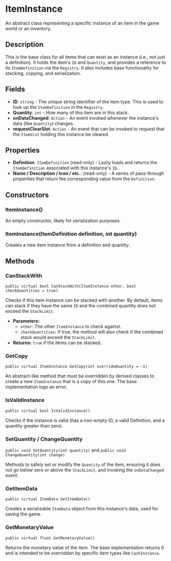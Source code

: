 # ItemInstance

An abstract class representing a specific instance of an item in the game world or an inventory.

## Description

This is the base class for all items that can exist as an instance (i.e., not just a definition). It holds the item's `ID` and `Quantity`, and provides a reference to its `ItemDefinition` via the `Registry`. It also includes base functionality for stacking, copying, and serialization.

## Fields

-   **ID**: `string` - The unique string identifier of the item type. This is used to look up the `ItemDefinition` in the `Registry`.
-   **Quantity**: `int` - How many of this item are in this stack.
-   **onDataChanged**: `Action` - An event invoked whenever the instance's data (like `Quantity`) changes.
-   **requestClearSlot**: `Action` - An event that can be invoked to request that the `ItemSlot` holding this instance be cleared.

## Properties

-   **Definition**: `ItemDefinition` (read-only) - Lazily loads and returns the `ItemDefinition` associated with this instance's `ID`.
-   **Name / Description / Icon / etc.**: (read-only) - A series of pass-through properties that return the corresponding value from the `Definition`.

## Constructors

### ItemInstance()
An empty constructor, likely for serialization purposes.

### ItemInstance(ItemDefinition definition, int quantity)
Creates a new item instance from a definition and quantity.

## Methods

### CanStackWith
`public virtual bool CanStackWith(ItemInstance other, bool checkQuantities = true)`

Checks if this item instance can be stacked with another. By default, items can stack if they have the same `ID` and the combined quantity does not exceed the `StackLimit`.

-   **Parameters:**
    -   `other`: The other `ItemInstance` to check against.
    -   `checkQuantities`: If true, the method will also check if the combined stack would exceed the `StackLimit`.
-   **Returns:** `true` if the items can be stacked.

### GetCopy
`public virtual ItemInstance GetCopy(int overrideQuantity = -1)`

An abstract-like method that must be overridden by derived classes to create a new `ItemInstance` that is a copy of this one. The base implementation logs an error.

### IsValidInstance
`public virtual bool IsValidInstance()`

Checks if the instance is valid (has a non-empty ID, a valid Definition, and a quantity greater than zero).

### SetQuantity / ChangeQuantity
`public void SetQuantity(int quantity)` and `public void ChangeQuantity(int change)`

Methods to safely set or modify the `Quantity` of the item, ensuring it does not go below zero or above the `StackLimit`, and invoking the `onDataChanged` event.

### GetItemData
`public virtual ItemData GetItemData()`

Creates a serializable `ItemData` object from this instance's data, used for saving the game.

### GetMonetaryValue
`public virtual float GetMonetaryValue()`

Returns the monetary value of the item. The base implementation returns 0 and is intended to be overridden by specific item types like `CashInstance`.
